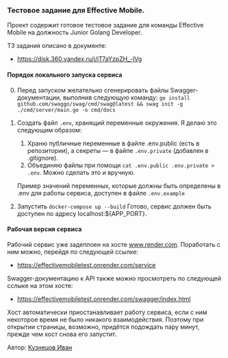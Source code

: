 ### Тестовое задание для Effective Mobile.

Проект содержит готовое тестовое задание для команды Effective Mobile на должность Junior Golang Developer.

ТЗ задания описано в документе:
- https://disk.360.yandex.ru/i/iT7aYzpZH_-lVg

#### Порядок локального запуска сервиса
0. Перед запуском желательно сгенерировать файлы Swagger-документации, выполнив следующую команду:
  `go install github.com/swaggo/swag/cmd/swag@latest && swag init -g ./cmd/server/main.go -o cmd/docs`
1. Создать файл `.env`, хранящий переменные окружения. Я делаю это следующим образом:
    1. Храню публичные переменные в файле .env.public (есть в репозитории), а секреты — в файле `.env.private` (добавлен в .gitignore).
    2. Объединяю файлы при помощи `cat .env.public .env.private > .env`. Можно сделать это и вручную.
    
    Пример значений переменных, которые должны быть определены в .env для работы сервиса, доступен в файле `.env.example`
2. Запустить `docker-compose up --build`
Готово, сервис должен быть доступен по адресу localhost:${APP_PORT}.

#### Рабочая версия сервиса
Рабочий сервис уже задеплоен на хосте www.render.com. Поработать с ним можно, перейдя по следующей ссылке:
- https://effectivemobiletest.onrender.com/service

Swagger-документацию к API также можно просмотреть по следующей сслыке на этом хосте:
- https://effectivemobiletest.onrender.com/swagger/index.html

Хост автоматически приостанавливает работу сервиса, если с ним некоторое время не было никакого взаимодействия. Поэтому при открытии страницы, возможно, придётся подождать пару минут, прежде чем хост снова его запустит.

Автор: [Кузнецов Иван](https://github.com/Owouwun)
